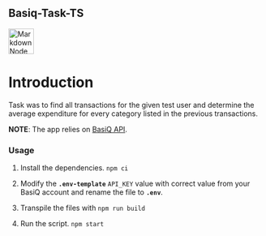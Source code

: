 ## Basiq-Task-TS
<img src="https://nodejs.org/static/images/logos/nodejs-new-pantone-black.svg"
     alt="Markdown Node icon"
     height="50px"
/>

# Introduction
Task was to find all transactions for the given test user and determine the average expenditure for every category listed in the previous transactions.

**NOTE**: The app relies on [BasiQ API](https://api.basiq.io/reference#getting-started).

### Usage

1. Install the dependencies.
`npm ci`

2. Modify the **`.env-template`** `API_KEY` value with correct value from your BasiQ account and rename the file to **`.env`**.

3. Transpile the files with `npm run build`

4. Run the script. `npm start`